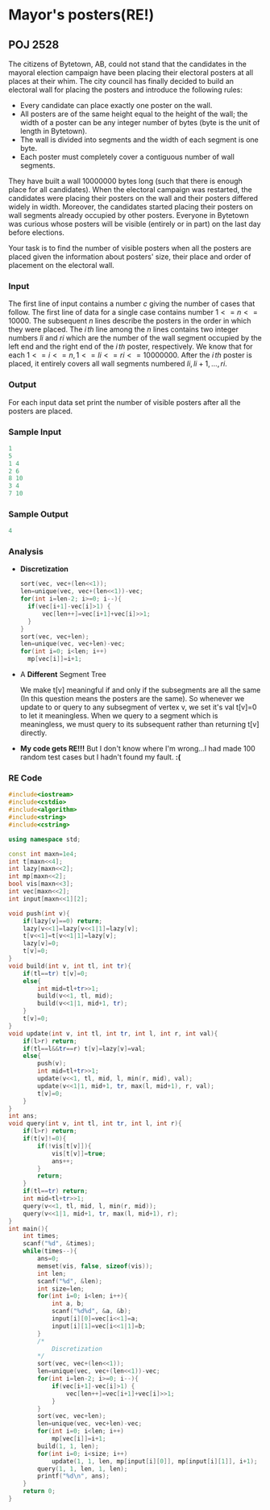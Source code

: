 # Mayor's posters(RE!)

## POJ 2528

The citizens of Bytetown, AB, could not stand that the candidates in the mayoral election campaign have been placing their electoral posters at all places at their whim. The city council has finally decided to build an electoral wall for placing the posters and introduce the following rules: 

- Every candidate can place exactly one poster on the wall. 
- All posters are of the same height equal to the height of the wall; the width of a poster can be any integer number of bytes (byte is the unit of length in Bytetown). 
- The wall is divided into segments and the width of each segment is one byte. 
- Each poster must completely cover a contiguous number of wall segments.

They have built a wall $10000000$ bytes long (such that there is enough place for all candidates). When the electoral campaign was restarted, the candidates were placing their posters on the wall and their posters differed widely in width. Moreover, the candidates started placing their posters on wall segments already occupied by other posters. Everyone in Bytetown was curious whose posters will be visible (entirely or in part) on the last day before elections.

 Your task is to find the number of visible posters when all the posters are placed given the information about posters' size, their place and order of placement on the electoral wall. 

### Input

The first line of input contains a number $c$ giving the number of cases that follow. The first line of data for a single case contains number $1 <= n <= 10000$. The subsequent $n$ lines describe the posters in the order in which they were placed. The $i\,th$ line among the $n$ lines contains two integer numbers $li$ and $ri$ which are the number of the wall segment occupied by the left end and the right end of the $i\,th$ poster, respectively. We know that for each $1 <= i <= n, 1 <= l i <= ri <= 10000000$. After the $i\,th$ poster is placed, it entirely covers all wall segments numbered $li, li+1 ,... , ri$.

### Output

For each input data set print the number of visible posters after all the posters are placed. 

### Sample Input

```c++
1
5
1 4
2 6
8 10
3 4
7 10
```

### Sample Output

```c++
4
```

### Analysis

+ **Discretization**

  ```c++
  sort(vec, vec+(len<<1));
  len=unique(vec, vec+(len<<1))-vec;
  for(int i=len-2; i>=0; i--){
  	if(vec[i+1]-vec[i]>1) {
  		vec[len++]=vec[i+1]+vec[i]>>1;
  	}
  }
  sort(vec, vec+len);
  len=unique(vec, vec+len)-vec;
  for(int i=0; i<len; i++)
  	mp[vec[i]]=i+1;
  ```

+ A **Different** Segment Tree

  We make t[v] meaningful if and only if the subsegments are all the same (In this question means the posters are the same). So whenever we update to or query to any subsegment of vertex v, we set it's val t[v]=0 to let it meaningless. When we query to a segment which is meaningless, we must query to its subsequent rather than returning t[v] directly.

+ **My code gets RE!!!** But I don't know where I'm wrong...I had made 100 random test cases but I hadn't found my fault. **:(**

### RE Code

```c++
#include<iostream>
#include<cstdio>
#include<algorithm>
#include<string>
#include<cstring>

using namespace std;

const int maxn=1e4;
int t[maxn<<4];
int lazy[maxn<<2];
int mp[maxn<<2];
bool vis[maxn<<3];
int vec[maxn<<2];
int input[maxn<<1][2];

void push(int v){
	if(lazy[v]==0) return;
	lazy[v<<1]=lazy[v<<1|1]=lazy[v];
	t[v<<1]=t[v<<1|1]=lazy[v];
	lazy[v]=0;
	t[v]=0;
}
void build(int v, int tl, int tr){
	if(tl==tr) t[v]=0;
	else{
		int mid=tl+tr>>1;
		build(v<<1, tl, mid);
		build(v<<1|1, mid+1, tr);
	}
	t[v]=0;
}
void update(int v, int tl, int tr, int l, int r, int val){
	if(l>r) return;
	if(tl==l&&tr==r) t[v]=lazy[v]=val;
	else{
		push(v);
		int mid=tl+tr>>1;
		update(v<<1, tl, mid, l, min(r, mid), val);
		update(v<<1|1, mid+1, tr, max(l, mid+1), r, val);
		t[v]=0;
	}
}
int ans;
void query(int v, int tl, int tr, int l, int r){
	if(l>r) return;
	if(t[v]!=0){
		if(!vis[t[v]]){
			vis[t[v]]=true;
			ans++;
		}
		return;
	}
	if(tl==tr) return;
	int mid=tl+tr>>1;
	query(v<<1, tl, mid, l, min(r, mid));
	query(v<<1|1, mid+1, tr, max(l, mid+1), r);
}
int main(){
	int times;
	scanf("%d", &times);
	while(times--){
		ans=0;
		memset(vis, false, sizeof(vis));
		int len;
		scanf("%d", &len);
		int size=len;
		for(int i=0; i<len; i++){
			int a, b;
			scanf("%d%d", &a, &b);
			input[i][0]=vec[i<<1]=a;
			input[i][1]=vec[i<<1|1]=b;
		}
        /*
        	Discretization
        */
		sort(vec, vec+(len<<1));
		len=unique(vec, vec+(len<<1))-vec;
		for(int i=len-2; i>=0; i--){
			if(vec[i+1]-vec[i]>1) {
				vec[len++]=vec[i+1]+vec[i]>>1;
			}
		}
		sort(vec, vec+len);
		len=unique(vec, vec+len)-vec;
		for(int i=0; i<len; i++)
			mp[vec[i]]=i+1;
		build(1, 1, len);
		for(int i=0; i<size; i++)
			update(1, 1, len, mp[input[i][0]], mp[input[i][1]], i+1);
		query(1, 1, len, 1, len);
		printf("%d\n", ans);
	}
	return 0;
}

```

